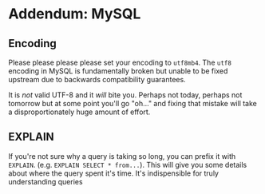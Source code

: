 # Addendum: MySQL

## Encoding

Please please please please set your encoding to `utf8mb4`. The `utf8` encoding in MySQL is fundamentally broken but unable to be fixed upstream due to backwards compatibility guarantees.

It is *not* valid UTF-8 and it *will* bite you. Perhaps not today, perhaps not tomorrow but at some point you'll go "oh..." and fixing that mistake will take a disproportionately huge amount of effort.

## EXPLAIN

If you're not sure why a query is taking so long, you can prefix it with `EXPLAIN`. (e.g. `EXPLAIN SELECT * from...`). This will give you some details about where the query spent it's time. It's indispensible for truly understanding queries
